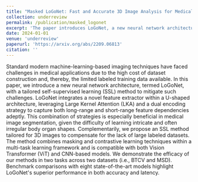 ```yaml
---
title: "Masked LoGoNet: Fast and Accurate 3D Image Analysis for Medical Domain"
collection: underreview
permalink: /publication/masked_logonet
excerpt: 'The paper introduces LoGoNet, a new neural network architecture tailored for medical imaging tasks, aiming to overcome challenges posed by limited labeled data. LoGoNet integrates a novel feature extractor within a U-shaped architecture, utilizing Large Kernel Attention (LKA) and dual encoding to capture complex feature dependencies, particularly beneficial for segmenting intricate organ shapes. Additionally, the paper proposes a customized self-supervised learning (SSL) method for 3D images, combining masking and contrastive learning within a multi-task framework compatible with Vision Transformer (ViT) and CNN-based models. Experimental results on BTCV and MSD datasets demonstrate LoGoNet's superior performance in accuracy and latency compared to eight state-of-the-art models, showcasing its efficacy in medical imaging applications.'
date: 2024-01-01
venue: 'underreview'
paperurl: 'https://arxiv.org/abs/2209.06813'
citation: ''
---
```

Standard modern machine-learning-based imaging techniques have faced challenges in medical applications due to the high cost of dataset construction and, thereby, the limited labeled training data available. In this paper, we introduce a new neural network architecture, termed LoGoNet, with a tailored self-supervised learning (SSL) method to mitigate such challenges. LoGoNet integrates a novel feature extractor within a U-shaped architecture, leveraging Large Kernel Attention (LKA) and a dual encoding strategy to capture both long-range and short-range feature dependencies adeptly. This combination of strategies is especially beneficial in medical image segmentation, given the difficulty of learning intricate and often irregular body organ shapes. Complementarily, we propose an SSL method tailored for 3D images to compensate for the lack of large labeled datasets. The method combines masking and contrastive learning techniques within a multi-task learning framework and is compatible with both Vision Transformer (ViT) and CNN-based models. We demonstrate the efficacy of our methods in two tasks across two datasets (i.e., BTCV and MSD). Benchmark comparisons with eight state-of-the-art models highlight LoGoNet's superior performance in both accuracy and latency.



<!-- [Download paper here](../files/Will there be a construction Predicting road constructions.pdf) -->
<!-- [Download poster here](../files/RoadConstruction.pdf) -->
